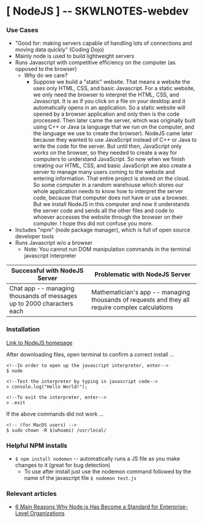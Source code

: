 # [ NodeJS ] -- SKWLNOTES-webdev

### Use Cases
* "Good for: making servers capable of handling lots of connections and moving data quickly" (Coding Dojo)
* Mainly node is used to build lightweight servers
* Runs Javascript with competitive efficiency on the computer (as opposed to the browser)
	* Why do we care?
		* Suppose we build a "static" website. That means a website the uses only HTML, CSS, and basic Javascript. For a static website, we only need the browser to interpret the HTML, CSS, and Javascript. It is as if you click on a file on your desktop and it automatically opens in an application. So a static website will opened by a browser application and only then is the code processed. Then later came the server, which was originally built using C++ or Java (a language that we run on the computer, and the language we use to create the browser). NodeJS came later because they wanted to use JavaScript instead of C++ or Java to write the code for the server. But until then, JavaScript only works on the browser, so they needed to create a way for computers to understand JavaScript. So now when we finish creating our HTML, CSS, and basic JavaScript we also create a server to manage many users coming to the website and entering information. That entire project is stored on the cloud. So some computer in a random warehouse which stores our whole application needs to know how to interpret the server code, because that computer does not have or use a browser. But we install NodeJS in this computer and now it understands the server code and sends all the other files and code to whoever accesses the website through the browser on their computer. I hope this did not confuse you more.
* Includes "npm" (node package manager), which is full of open source developer tools
* Runs Javascript w/o a browser
	* Note: You cannot run DOM manipulation commands in the terminal javascript interpreter

Successful with NodeJS Server | Problematic with NodeJS Server
------------ | -------------
Chat app -- managing thousands of messages up to 2000 characters each | Mathematician's app -- managing thousands of requests and they all require complex calculations

### Installation
[Link to NodeJS homepage](https://nodejs.org/en/)

After downloading files, open terminal to confirm a correct install ...

```
<!--In order to open up the javascript interpreter, enter-->
$ node

<!--Test the interpreter by typing in javascript code-->
> console.log("Hello World!");

<!--To exit the interpreter, enter-->
> .exit

```
If the above commands did not work ...

```
<!-- (for MacOS users) -->
$ sudo chown -R $(whoami) /usr/local/

```

### Helpful NPM installs

* `$ npm install nodemon` -- automatically runs a JS file as you make changes to it (great for bug detection)
	* To use after install just use the nodemon command followed by the name of the javascript file `$ nodemon test.js`

### Relevant articles

* [6 Main Reasons Why Node.js Has Become a Standard for Enterprise-Level Organizations](https://www.monterail.com/blog/nodejs-development-enterprises)